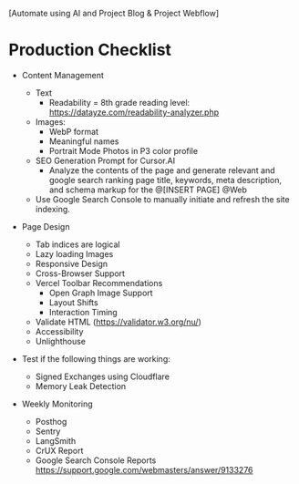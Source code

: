 [Automate using AI and Project Blog & Project Webflow]

# Production Checklist

- Content Management
  - Text
    - Readability = 8th grade reading level: <https://datayze.com/readability-analyzer.php>
  - Images:
    - WebP format
    - Meaningful names
    - Portrait Mode Photos in P3 color profile
  - SEO Generation Prompt for Cursor.AI
    - Analyze the contents of the page and generate relevant and google search ranking page title, keywords, meta description, and schema markup for the @[INSERT PAGE] @Web
  - Use Google Search Console to manually initiate and refresh the site indexing.

- Page Design
  - Tab indices are logical
  - Lazy loading Images
  - Responsive Design
  - Cross-Browser Support
  - Vercel Toolbar Recommendations
    - Open Graph Image Support
    - Layout Shifts
    - Interaction Timing
  - Validate HTML (<https://validator.w3.org/nu/>)
  - Accessibility
  - Unlighthouse

- Test if the following things are working:
  - Signed Exchanges using Cloudflare
  - Memory Leak Detection

- Weekly Monitoring
  - Posthog
  - Sentry
  - LangSmith
  - CrUX Report
  - Google Search Console Reports <https://support.google.com/webmasters/answer/9133276>
